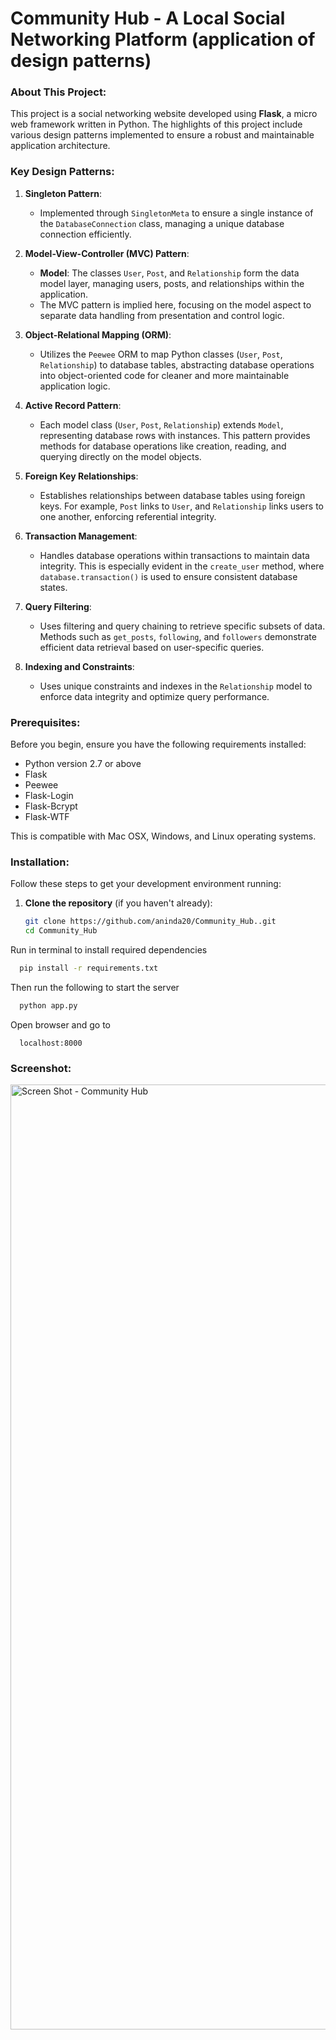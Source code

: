 # Community Hub - A Local Social Networking Platform (application of design patterns)

### About This Project:
This project is a social networking website developed using **Flask**, a micro web framework written in Python. The highlights of this project include various design patterns implemented to ensure a robust and maintainable application architecture.

### Key Design Patterns:
1. **Singleton Pattern**:
    - Implemented through `SingletonMeta` to ensure a single instance of the `DatabaseConnection` class, managing a unique database connection efficiently.

2. **Model-View-Controller (MVC) Pattern**:
    - **Model**: The classes `User`, `Post`, and `Relationship` form the data model layer, managing users, posts, and relationships within the application.
    - The MVC pattern is implied here, focusing on the model aspect to separate data handling from presentation and control logic.

3. **Object-Relational Mapping (ORM)**:
    - Utilizes the `Peewee` ORM to map Python classes (`User`, `Post`, `Relationship`) to database tables, abstracting database operations into object-oriented code for cleaner and more maintainable application logic.

4. **Active Record Pattern**:
    - Each model class (`User`, `Post`, `Relationship`) extends `Model`, representing database rows with instances. This pattern provides methods for database operations like creation, reading, and querying directly on the model objects.

5. **Foreign Key Relationships**:
    - Establishes relationships between database tables using foreign keys. For example, `Post` links to `User`, and `Relationship` links users to one another, enforcing referential integrity.

6. **Transaction Management**:
    - Handles database operations within transactions to maintain data integrity. This is especially evident in the `create_user` method, where `database.transaction()` is used to ensure consistent database states.

7. **Query Filtering**:
    - Uses filtering and query chaining to retrieve specific subsets of data. Methods such as `get_posts`, `following`, and `followers` demonstrate efficient data retrieval based on user-specific queries.

8. **Indexing and Constraints**:
    - Uses unique constraints and indexes in the `Relationship` model to enforce data integrity and optimize query performance.

### Prerequisites:
Before you begin, ensure you have the following requirements installed:
- Python version 2.7 or above
- Flask
- Peewee
- Flask-Login
- Flask-Bcrypt
- Flask-WTF

This is compatible with Mac OSX, Windows, and Linux operating systems.

### Installation:
Follow these steps to get your development environment running:

1. **Clone the repository** (if you haven't already):
   ```bash
   git clone https://github.com/aninda20/Community_Hub..git
   cd Community_Hub


Run in terminal to install required dependencies
```bash
  pip install -r requirements.txt
```
Then run the following to start the server
```bash
  python app.py
```
Open browser and go to 
```http
  localhost:8000
```

### Screenshot:
<img width="1512" alt="Screen Shot - Community Hub" src="https://github.com/aninda20/Community_Hub./assets/53020383/3e65c5a2-dd6c-44d6-9c06-0a1dbac2a82a">

